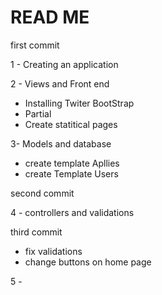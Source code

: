 # READ ME

first commit

1 - Creating an application

2 - Views and Front end

- Installing Twiter BootStrap
- Partial
- Create statitical pages


3- Models and database
- create template Apllies
- create Template Users


second commit

4 -  controllers and validations 

third commit 

- fix validations
- change buttons on home page


5 - 